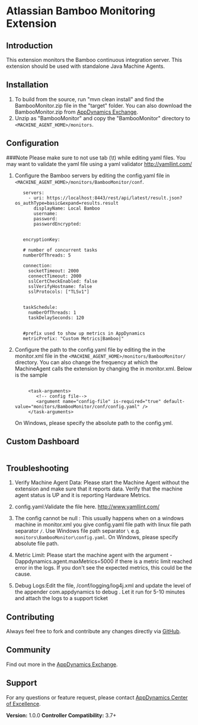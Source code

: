 Atlassian Bamboo Monitoring Extension
====================================

## Introduction ##

This extension monitors the Bamboo continuous integration server. This extension should be used with standalone Java Machine Agents.


## Installation ##

1. To build from the source, run "mvn clean install" and find the BambooMonitor.zip file in the "target" folder.
   You can also download the BambooMonitor.zip from [AppDynamics Exchange][].
2. Unzip as "BambooMonitor" and copy the "BambooMonitor" directory to `<MACHINE_AGENT_HOME>/monitors`.

## Configuration ##

###Note
Please make sure to not use tab (\t) while editing yaml files. You may want to validate the yaml file using a yaml validator http://yamllint.com/

1. Configure the Bamboo servers by editing the config.yaml file in `<MACHINE_AGENT_HOME>/monitors/BambooMonitor/conf`.

     ```
        servers:
          - uri: https://localhost:8443/rest/api/latest/result.json?os_authType=basic&expand=results.result
            displayName: Local Bamboo
            username:
            password:
            passwordEncrypted:


        encryptionKey:

        # number of concurrent tasks
        numberOfThreads: 5

        connection:
          socketTimeout: 2000
          connectTimeout: 2000
          sslCertCheckEnabled: false
          sslVerifyHostname: false
          sslProtocols: ["TLSv1"]


        taskSchedule:
          numberOfThreads: 1
          taskDelaySeconds: 120


        #prefix used to show up metrics in AppDynamics
        metricPrefix: "Custom Metrics|Bamboo|"
    ```


2. Configure the path to the config.yaml file by editing the <task-arguments> in the monitor.xml file in the `<MACHINE_AGENT_HOME>/monitors/BambooMonitor/` directory.
You can also change the frequency at which the MachineAgent calls the extension by changing the <execution-frequency-in-seconds> in monitor.xml. Below is the sample

    ```

         <task-arguments>
            <!-- config file-->
            <argument name="config-file" is-required="true" default-value="monitors/BambooMonitor/conf/config.yaml" />
         </task-arguments>

    ```

    On Windows, please specify the absolute path to the config.yml.


## Custom Dashboard ##
![]()

## Troubleshooting ##

1. Verify Machine Agent Data: Please start the Machine Agent without the extension and make sure that it reports data.
   Verify that the machine agent status is UP and it is reporting Hardware Metrics.

2. config.yaml:Validate the file here. http://www.yamllint.com/

3. The config cannot be null :
   This usually happens when on a windows machine in monitor.xml you give config.yaml file path with linux file path separator `/`.
   Use Windows file path separator `\` e.g. `monitors\BambooMonitor\config.yaml`. On Windows, please specify absolute file path.

4. Metric Limit: Please start the machine agent with the argument -Dappdynamics.agent.maxMetrics=5000 if there is a metric limit reached
   error in the logs. If you don't see the expected metrics, this could be the cause.

5. Debug Logs:Edit the file, /conf/logging/log4j.xml and update the level of the appender com.appdynamics to debug .
   Let it run for 5-10 minutes and attach the logs to a support ticket

## Contributing ##

Always feel free to fork and contribute any changes directly via [GitHub][].

## Community ##

Find out more in the [AppDynamics Exchange][].

## Support ##

For any questions or feature request, please contact [AppDynamics Center of Excellence][].

**Version:** 1.0.0
**Controller Compatibility:** 3.7+


[Github]: https://github.com/Appdynamics/bamboo-monitoring-extension
[AppDynamics Exchange]: http://community.appdynamics.com/t5/AppDynamics-eXchange/idb-p/extensions
[AppDynamics Center of Excellence]: mailto:help@appdynamics.com


